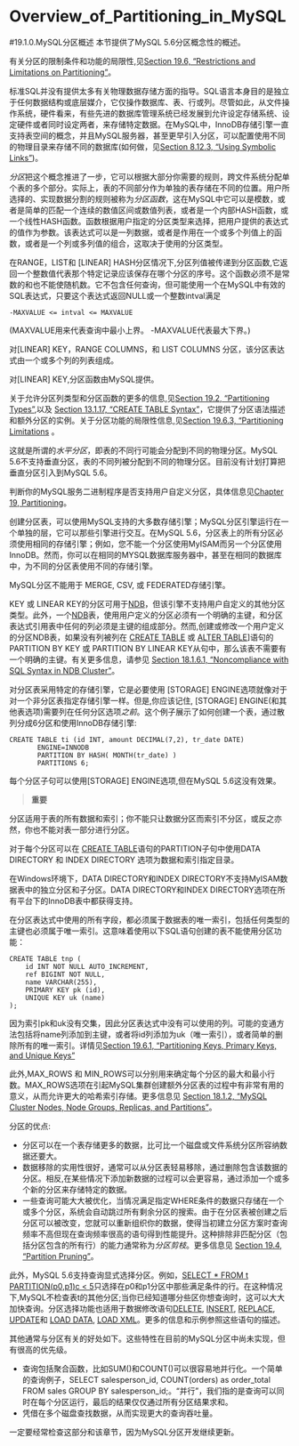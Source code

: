 # Overview_of_Partitioning_in_MySQL

#19.1.0.MySQL分区概述
本节提供了MySQL 5.6分区概念性的概述。　　　　

有关分区的限制条件和功能的局限性,见[Section 19.6, “Restrictions and Limitations on Partitioning”](./19.06.00_Restrictions_and_Limitations_on_Partitioning.md)。

标准SQL并没有提供太多有关物理数据存储方面的指导。SQL语言本身目的是独立于任何数据结构或底层媒介，它仅操作数据库、表、行或列。尽管如此，从文件操作系统，硬件看来，有些先进的数据库管理系统已经发展到允许设定存储系统、设定硬件或者同时设定两者，来存储特定数据。在MySQL中，InnoDB存储引擎一直支持表空间的概念，并且MySQL服务器，甚至更早引入分区，可以配置使用不同的物理目录来存储不同的数据库(如何做，见[Section 8.12.3, “Using Symbolic Links”][08.12.03])。

*分区*把这个概念推进了一步，它可以根据大部分你需要的规则，跨文件系统分配单个表的多个部分。实际上，表的不同部分作为单独的表存储在不同的位置。用户所选择的、实现数据分割的规则被称为*分区函数*，这在MySQL中它可以是模数，或者是简单的匹配一个连续的数值区间或数值列表，或者是一个内部HASH函数，或一个线性HASH函数。函数根据用户指定的分区类型来选择，把用户提供的表达式的值作为参数。该表达式可以是一列数据，或者是作用在一个或多个列值上的函数，或者是一个列或多列值的组合，这取决于使用的分区类型。

在RANGE，LIST和 [LINEAR] HASH分区情况下,分区列值被传递到分区函数,它返回一个整数值代表那个特定记录应该保存在哪个分区的序号。这个函数必须不是常数的和也不能使随机数。它不包含任何查询，但可能使用一个在MySQL中有效的SQL表达式，只要这个表达式返回NULL或一个整数intval满足
     
    -MAXVALUE <= intval <= MAXVALUE
(MAXVALUE用来代表查询中最小上界。 -MAXVALUE代表最大下界。)

对[LINEAR] KEY，RANGE COLUMNS，和 LIST COLUMNS 分区，该分区表达式由一个或多个列的列表组成。　　　　

对[LINEAR] KEY,分区函数由MySQL提供。

关于允许分区列类型和分区函数的更多的信息,见[Section 19.2, “Partitioning Types”](./19.02.00_Partitioning_Types.md),以及 [Section 13.1.17, “CREATE TABLE Syntax”][13.01.17]，它提供了分区语法描述和额外分区的实例。关于分区功能的局限性信息,见[Section 19.6.3, “Partitioning Limitations](./19.06.03_Partitioning_Limitations.md) 。　　　　

这就是所谓的*水平分区*，即表的不同行可能会分配到不同的物理分区。MySQL 5.6不支持垂直分区，表的不同列被分配到不同的物理分区。目前没有计划打算把垂直分区引入到MySQL 5.6。

判断你的MySQL服务二进制程序是否支持用户自定义分区，具体信息见[Chapter 19, Partitioning](./19.00.00_Partitioning.md)。　　　　

创建分区表，可以使用MySQL支持的大多数存储引擎；MySQL分区引擎运行在一个单独的层，它可以那些引擎进行交互。在MySQL 5.6，分区表上的所有分区必须使用相同的存储引擎；例如，您不能一个分区使用MyISAM而另一个分区使用InnoDB。然而，你可以在相同的MYSQL数据库服务器中，甚至在相同的数据库中，为不同的分区表使用不同的存储引擎。

MySQL分区不能用于 MERGE, CSV, 或 FEDERATED存储引擎。　　　　

KEY 或 LINEAR KEY的分区可用于[NDB][18.00.00]，但该引擎不支持用户自定义的其他分区类型。此外，一个[NDB][18.00.00]表，使用用户定义的分区必须有一个明确的主键，和分区表达式引用表中任何的列必须是主键的组成部分。然而,创建或修改一个用户定义的分区NDB表，如果没有列被列在 [CREATE TABLE][13.01.17] 或 [ALTER TABLE][13.01.07]]语句的PARTITION BY KEY 或 PARTITION BY LINEAR KEY从句中，那么该表不需要有一个明确的主键。有关更多信息，请参见 [Section 18.1.6.1, “Noncompliance with SQL Syntax in NDB Cluster”][18.01.06]。

对分区表采用特定的存储引擎，它是必要使用 [STORAGE] ENGINE选项就像对于对一个非分区表指定存储引擎一样。但是,你应该记住, [STORAGE] ENGINE(和其他表选项)需要列在任何分区选项*之前*。这个例子展示了如何创建一个表，通过散列分成6分区和使用InnoDB存储引擎:

    CREATE TABLE ti (id INT, amount DECIMAL(7,2), tr_date DATE)
		   ENGINE=INNODB
		   PARTITION BY HASH( MONTH(tr_date) )
		   PARTITIONS 6;

每个分区子句可以使用[STORAGE] ENGINE选项,但在MySQL 5.6这没有效果。


>**重要**
>
分区适用于表的所有数据和索引；你不能只让数据分区而索引不分区，或反之亦然，你也不能对表一部分进行分区。

对于每个分区可以在 [CREATE TABLE][13.01.17]语句的PARTITION子句中使用DATA DIRECTORY 和 INDEX DIRECTORY 选项为数据和索引指定目录。

在Windows环境下，DATA DIRECTORY和INDEX DIRECTORY不支持MyISAM数据表中的独立分区和子分区。DATA DIRECTORY和INDEX DIRECTORY选项在所有平台下的InnoDB表中都获得支持。

在分区表达式中使用的所有字段，都必须属于数据表的唯一索引，包括任何类型的主键也必须属于唯一索引。这意味着使用以下SQL语句创建的表不能使用分区功能：

	CREATE TABLE tnp (
		id INT NOT NULL AUTO_INCREMENT,
		ref BIGINT NOT NULL,
		name VARCHAR(255),
		PRIMARY KEY pk (id),
		UNIQUE KEY uk (name)
	);

因为索引pk和uk没有交集，因此分区表达式中没有可以使用的列。可能的变通方法包括将name列添加到主键，或者将id列添加为uk（唯一索引），或者简单的删除所有的唯一索引。详情见[Section 19.6.1, “Partitioning Keys, Primary Keys, and Unique Keys”](./19.06.01_Partitioning_Keys_Primary_Keys_and_Unique_Keys.md)


此外,MAX_ROWS 和 MIN_ROWS可以分别用来确定每个分区的最大和最小行数。MAX_ROWS选项在引起MySQL集群创建额外分区表的过程中有非常有用的意义，从而允许更大的哈希索引存储。更多信息见 [Section 18.1.2, “MySQL Cluster Nodes, Node Groups, Replicas, and Partitions”][18.01.02]。　　　　

分区的优点:

- 分区可以在一个表存储更多的数据，比可比一个磁盘或文件系统分区所容纳数据还要大。　　　　
- 数据移除的实用性很好，通常可以从分区表轻易移除，通过删除包含该数据的分区。相反,在某些情况下添加新数据的过程可以会更容易，通过添加一个或多个新的分区来存储特定的数据。　　　　
- 一些查询可能大大被优化，当情况满足指定WHERE条件的数据只存储在一个或多个分区，系统会自动跳过所有剩余分区的搜索。由于在分区表被创建之后分区可以被改变，您就可以重新组织你的数据，使得当初建立分区方案时查询频率不高但现在查询频率很高的语句得到性能提升。这种排除非匹配分区（包括分区包含的所有行）的能力通常称为*分区剪枝*。更多信息见 [Section 19.4, “Partition Pruning”](./19.04.00_Partition_Pruning.md)。

此外，MySQL 5.6支持查询显式选择分区。例如，[SELECT * FROM t PARTITION(p0,p1)c < 5][13.02.09]只选择在p0和p1分区中那些满足条件的行。在这种情况下,MySQL不检查表t的其他分区;当你已经知道哪分些区你想查询时，这可以大大加快查询。分区选择功能也适用于数据修改语句[DELETE][13.02.02], [INSERT][13.02.05], [REPLACE][13.02.08], [UPDATE][13.02.11]和 [LOAD DATA][13.02.06], [LOAD XML][13.02.07]。更多的信息和示例参照这些语句的描述。

其他通常与分区有关的好处如下。这些特性在目前的MySQL分区中尚未实现，但有很高的优先级。


- 查询包括聚合函数，比如SUM()和COUNT()可以很容易地并行化。一个简单的查询例子，SELECT salesperson_id, COUNT(orders) as order_total FROM sales GROUP BY salesperson_id;。“并行”，我们指的是查询可以同时在每个分区运行，最后的结果仅仅通过所有分区结果求和。
- 凭借在多个磁盘查找数据，从而实现更大的查询吞吐量。

一定要经常检查这部分和该章节，因为MySQL分区开发继续更新。

[08.12.03]:../Chapter_08/08.12.03_Optimizing_Disk_I/O.md
[18.00.00]:../Chapter_18/18.00.00_MySQL_NDB_Cluster_7.3_and_NDB_Cluster_7.4.md
[13.01.17]:../Chapter_13/13.01.17_CREATE_TABLE_Syntax.md
[13.01.07]:../Chapter_13/13.01.07_ALTER_TABLE_Partition_Operations.md#13.1.7.1
[18.01.06]:../Chapter_18/18.01.06_Known_Limitations_of_NDB_Cluster.md#18.1.6.1
[18.01.02]:../Chapter_18/18.01.02_MySQL_Cluster_Nodes,_Node_Groups,_Replicas,_and_Partitions.md
[13.02.09]:../Chapter_13/13.02.09_SELECT_Syntax.md
[13.02.02]:../Chapter_13/13.02.02_DELETE_Syntax.md
[13.02.05]:../Chapter_13/13.02.05_INSERT_Syntax.md
[13.02.08]:../Chapter_13/13.02.08_REPLACE_Syntax.md
[13.02.11]:../Chapter_13/13.02.11_UPDATE_Syntax.md
[13.02.06]:../Chapter_13/13.02.06_LOAD_DATA_INFILE_Syntax.md
[13.02.07]:../Chapter_13/13.02.07_LOAD_XML_Syntax.md